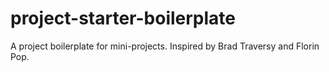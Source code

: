 # project-starter-boilerplate
A project boilerplate for mini-projects. Inspired by Brad Traversy and Florin Pop.
